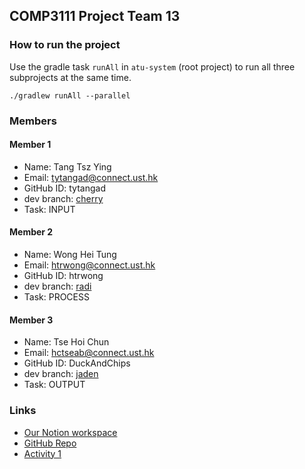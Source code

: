 ## COMP3111 Project Team 13

### How to run the project
Use the gradle task `runAll` in `atu-system` (root project) to run all three subprojects at the same time.
```
./gradlew runAll --parallel
```

### Members

#### Member 1  

- Name: Tang Tsz Ying  
- Email: tytangad@connect.ust.hk  
- GitHub ID: tytangad  
- dev branch: [cherry](https://github.com/htrwong/COMP3111-Team13/tree/cherry)  
- Task: INPUT  

#### Member 2  

- Name: Wong Hei Tung  
- Email: htrwong@connect.ust.hk  
- GitHub ID: htrwong  
- dev branch: [radi](https://github.com/htrwong/COMP3111-Team13/tree/radi)  
- Task: PROCESS  

#### Member 3  

- Name: Tse Hoi Chun  
- Email: hctseab@connect.ust.hk  
- GitHub ID: DuckAndChips  
- dev branch: [jaden](https://github.com/htrwong/COMP3111-Team13/tree/jaden)  
- Task: OUTPUT  

### Links
- [Our Notion workspace](https://www.notion.so/COMP3111-Project-G-13-b5bb40dfee6449b2b316ab9311e82ba5)
- [GitHub Repo](https://github.com/htrwong/COMP3111-Team13)
- [Activity 1](https://drive.google.com/file/d/18_XIcYVOiL3CGjXKXjbUr1nTVjeN0Q_y/view)
